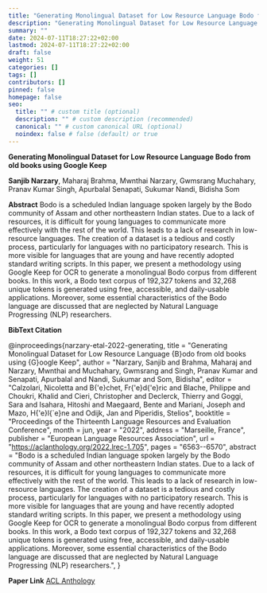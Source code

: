 ```yaml
---
title: "Generating Monolingual Dataset for Low Resource Language Bodo from old books using Google Keep"
description: "Generating Monolingual Dataset for Low Resource Language Bodo from old books using Google Keep"
summary: ""
date: 2024-07-11T18:27:22+02:00
lastmod: 2024-07-11T18:27:22+02:00
draft: false
weight: 51
categories: []
tags: []
contributors: []
pinned: false
homepage: false
seo:
  title: "" # custom title (optional)
  description: "" # custom description (recommended)
  canonical: "" # custom canonical URL (optional)
  noindex: false # false (default) or true
---
```


<!--

**CIT Kokrajhar Ushers in a New Era of Digital Workflows with the Unveiling of Samarth eGov ERP Suite**
-->
**Generating Monolingual Dataset for Low Resource Language Bodo from old books using Google Keep**

  **Sanjib Narzary**, Maharaj Brahma, Mwnthai Narzary, Gwmsrang Muchahary, Pranav Kumar Singh, Apurbalal Senapati, Sukumar Nandi, Bidisha Som

**Abstract**
Bodo is a scheduled Indian language spoken largely by the Bodo community of Assam and other northeastern Indian states. Due to a lack of resources, it is difficult for young languages to communicate more effectively with the rest of the world. This leads to a lack of research in low-resource languages. The creation of a dataset is a tedious and costly process, particularly for languages with no participatory research. This is more visible for languages that are young and have recently adopted standard writing scripts. In this paper, we present a methodology using Google Keep for OCR to generate a monolingual Bodo corpus from different books. In this work, a Bodo text corpus of 192,327 tokens and 32,268 unique tokens is generated using free, accessible, and daily-usable applications. Moreover, some essential characteristics of the Bodo language are discussed that are neglected by Natural Language Progressing (NLP) researchers.


**BibText Citation**

  @inproceedings{narzary-etal-2022-generating,
      title = "Generating Monolingual Dataset for Low Resource Language {B}odo from old books using {G}oogle Keep",
      author = "Narzary, Sanjib  and
        Brahma, Maharaj  and
        Narzary, Mwnthai  and
        Muchahary, Gwmsrang  and
        Singh, Pranav Kumar  and
        Senapati, Apurbalal  and
        Nandi, Sukumar  and
        Som, Bidisha",
      editor = "Calzolari, Nicoletta  and
        B{\'e}chet, Fr{\'e}d{\'e}ric  and
        Blache, Philippe  and
        Choukri, Khalid  and
        Cieri, Christopher  and
        Declerck, Thierry  and
        Goggi, Sara  and
        Isahara, Hitoshi  and
        Maegaard, Bente  and
        Mariani, Joseph  and
        Mazo, H{\'e}l{\`e}ne  and
        Odijk, Jan  and
        Piperidis, Stelios",
      booktitle = "Proceedings of the Thirteenth Language Resources and Evaluation Conference",
      month = jun,
      year = "2022",
      address = "Marseille, France",
      publisher = "European Language Resources Association",
      url = "https://aclanthology.org/2022.lrec-1.705",
      pages = "6563--6570",
      abstract = "Bodo is a scheduled Indian language spoken largely by the Bodo community of Assam and other northeastern Indian states. Due to a lack of resources, it is difficult for young languages to communicate more effectively with the rest of the world. This leads to a lack of research in low-resource languages. The creation of a dataset is a tedious and costly process, particularly for languages with no participatory research. This is more visible for languages that are young and have recently adopted standard writing scripts. In this paper, we present a methodology using Google Keep for OCR to generate a monolingual Bodo corpus from different books. In this work, a Bodo text corpus of 192,327 tokens and 32,268 unique tokens is generated using free, accessible, and daily-usable applications. Moreover, some essential characteristics of the Bodo language are discussed that are neglected by Natural Language Progressing (NLP) researchers.",
  }

**Paper Link**
[ACL Anthology](https://aclanthology.org/2022.lrec-1.705/)